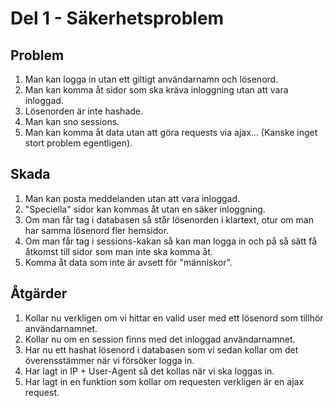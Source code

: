# Del 1 - Säkerhetsproblem

## Problem
1. Man kan logga in utan ett giltigt användarnamn och lösenord.
2. Man kan komma åt sidor som ska kräva inloggning utan att vara inloggad.
3. Lösenorden är inte hashade.
4. Man kan sno sessions.
5. Man kan komma åt data utan att göra requests via ajax... (Kanske inget stort problem egentligen).

## Skada
1. Man kan posta meddelanden utan att vara inloggad.
2. "Speciella" sidor kan kommas åt utan en säker inloggning.
3. Om man får tag i databasen så står lösenorden i klartext, otur om man har samma lösenord fler hemsidor.
4. Om man får tag i sessions-kakan så kan man logga in och på så sätt få åtkomst till sidor som man inte ska komma åt.
5. Komma åt data som inte är avsett för "människor".

## Åtgärder
1. Kollar nu verkligen om vi hittar en valid user med ett lösenord som tillhör användarnamnet.
2. Kollar nu om en session finns med det inloggad användarnamnet.
3. Har nu ett hashat lösenord i databasen som vi sedan kollar om det överensstämmer när vi försöker logga in.
4. Har lagt in IP + User-Agent så det kollas när vi ska loggas in.
5. Har lagt in en funktion som kollar om requesten verkligen är en ajax request.